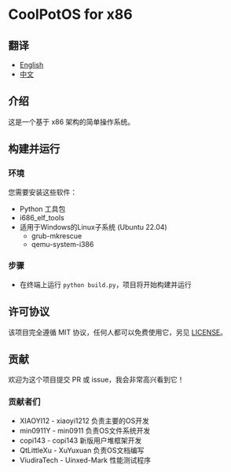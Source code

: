 # CoolPotOS for x86

## 翻译

- [English](README.md)
- [中文](README-zh-CN.md)

## 介绍

这是一个基于 x86 架构的简单操作系统。

## 构建并运行

### 环境

您需要安装这些软件：

- Python 工具包
- i686_elf_tools
- 适用于Windows的Linux子系统 (Ubuntu 22.04)
  - grub-mkrescue
  - qemu-system-i386

### 步骤

- 在终端上运行 `python build.py`，项目将开始构建并运行

## 许可协议

该项目完全遵循 MIT 协议，任何人都可以免费使用它，另见 [LICENSE](LICENSE)。

## 贡献

欢迎为这个项目提交 PR 或 issue，我会非常高兴看到它！

### 贡献者们

* XIAOYI12 - xiaoyi1212 负责主要的OS开发
* min0911Y - min0911 负责OS文件系统开发
* copi143 - copi143 新版用户堆框架开发
* QtLittleXu - XuYuxuan 负责OS文档编写
* ViudiraTech - Uinxed-Mark 性能测试程序

